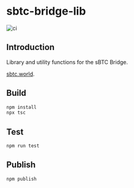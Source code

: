 # sbtc-bridge-lib

![ci](https://github.com/Trust-Machines/sbtc-bridge-web)


## Introduction

Library and utility functions for the sBTC Bridge.

[sbtc.world](https://sbtc.world).

## Build

```bash
npm install
npx tsc
```

## Test

```bash
npm run test
```

## Publish

```bash
npm publish
```
